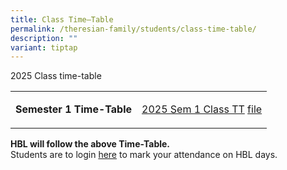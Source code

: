 ```yaml
---
title: Class Time–Table
permalink: /theresian-family/students/class-time-table/
description: ""
variant: tiptap
---
```

<p>2025 Class time-table</p>
<table style="minWidth: 50px">
<colgroup>
<col>
<col>
</colgroup>
<tbody>
<tr>
<td rowspan="1" colspan="1">
<p><strong>Semester 1 Time-Table</strong>
</p>
</td>
<td rowspan="1" colspan="1">
<p><a href="/files/2024_TT_Sem1_Class.pdf" rel="noopener noreferrer nofollow" target="_blank">2025 Sem 1 Class TT</a>
<a href="/files/2025_TT_Sem1_Class.pdf" rel="noopener nofollow" target="_blank">file</a>
</p>
</td>
</tr>
</tbody>
</table>
<p><strong>HBL will follow the above Time-Table.</strong>
<br>Students are to login&nbsp;<a href="https://for.edu.sg/stc-hbl-2024" rel="noopener noreferrer nofollow" target="">here</a>&nbsp;to mark your attendance
on HBL days.</p>